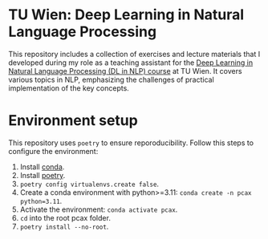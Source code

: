 # TU Wien: Deep Learning in Natural Language Processing

This repository includes a collection of exercises and lecture materials that I developed during my role as a teaching assistant for the [Deep Learning in Natural Language Processing (DL in NLP) course](https://tiss.tuwien.ac.at/course/courseDetails.xhtml?dswid=4514&dsrid=859&semester=2024W&courseNr=192039) at TU Wien. It covers various topics in NLP, emphasizing the challenges of practical implementation of the key concepts.


# Environment setup

This repository uses `poetry` to ensure reporoducibility.
Follow this steps to configure the environment:

1. Install [conda](https://www.anaconda.com/).
1. Install [poetry](https://python-poetry.org/).
1. `poetry config virtualenvs.create false`.
1. Create a conda environment with python>=3.11: `conda create -n pcax python=3.11`.
1. Activate the environment: `conda activate pcax`.
1. `cd` into the root pcax folder.
1. `poetry install --no-root`.
